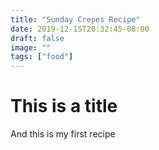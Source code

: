 ```yaml
---
title: "Sunday Crepes Recipe"
date: 2019-12-15T20:32:45-08:00
draft: false
image: ""
tags: ["food"]
---
```


# This is a title

And this is my first recipe